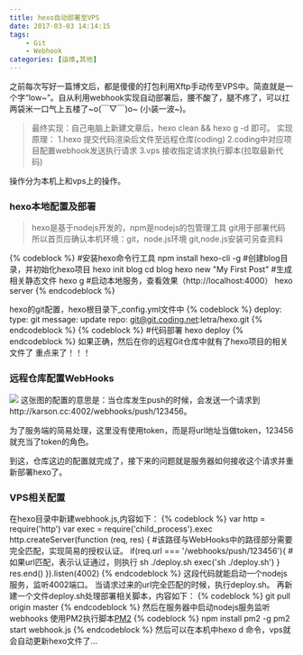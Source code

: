 ```yaml
---
title: hexo自动部署至VPS
date: 2017-03-03 14:14:15
tags:
	- Git
	- Webhook
categories: [运维,其他]
---
```

之前每次写好一篇博文后，都是傻傻的打包利用Xftp手动传至VPS中。简直就是一个字“low~”。自从利用webhook实现自动部署后，腰不酸了，腿不疼了，可以扛两袋米一口气上五楼了~o(￣▽￣)o~ (小装一波~)。
>最终实现：自己电脑上新建文章后，hexo clean && hexo g -d 即可。
>实现原理：
>1.hexo 提交代码渲染后文件至远程仓库(coding)
>2.coding中对应项目配置webhook发送执行请求
>3.vps 接收指定请求执行脚本(拉取最新代码)
<!--more-->

操作分为本机上和vps上的操作。
### hexo本地配置及部署
>hexo是基于nodejs开发的，npm是nodejs的包管理工具
>git用于部署代码
>所以首页应确认本机环境：git，node.js环境
>git,node.js安装可另查资料

{% codeblock %}
#安装hexo命令行工具
npm install hexo-cli -g
#创建blog目录，并初始化hexo项目
hexo init blog
cd blog
hexo new "My First Post"
#生成相关静态文件
hexo g
#启动本地服务，查看效果（http://localhost:4000）
hexo server
{% endcodeblock %}

hexo的git配置，hexo根目录下_config.yml文件中
{% codeblock %}
deploy:
  type: git
  message: update
  repo: git@git.coding.net:letra/hexo.git 
{% endcodeblock %}
{% codeblock %}
#代码部署
hexo deploy
{% endcodeblock %}
如果正确，然后在你的远程Git仓库中就有了hexo项目的相关文件了
重点来了！！！
### 远程仓库配置WebHooks
![](/img/articleImg/webhook.png)
这张图的配置的意思是：当仓库发生push的时候，会发送一个请求到http://karson.cc:4002/webhooks/push/123456。

为了服务端的简易处理，这里没有使用token，而是将url地址当做token，123456就充当了token的角色。

到这，仓库这边的配置就完成了，接下来的问题就是服务器如何接收这个请求并重新部署hexo了。

### VPS相关配置
在hexo目录中新建webhook.js,内容如下：
{% codeblock %}
var http = require('http')
var exec = require('child_process').exec
http.createServer(function (req, res) {
#该路径与WebHooks中的路径部分需要完全匹配，实现简易的授权认证。
if(req.url === '/webhooks/push/123456'){
#如果url匹配，表示认证通过，则执行 sh ./deploy.sh
exec('sh ./deploy.sh')
}
res.end()
}).listen(4002)
{% endcodeblock %}
这段代码就能启动一个nodejs服务，监听4002端口。
当请求过来的url完全匹配的时候，执行deploy.sh。
再新建一个文件deploy.sh处理部署相关脚本，内容如下：
{% codeblock %}
git pull origin master
{% endcodeblock %}
然后在服务器中启动nodejs服务监听webhooks
使用PM2执行脚本[PM2](http://www.cnblogs.com/zhongweiv/p/pm2.html)
{% codeblock %}
npm install pm2 -g
pm2 start webhook.js
{% endcodeblock %}
然后可以在本机中hexo d 命令，vps就会自动更新hexo文件了...